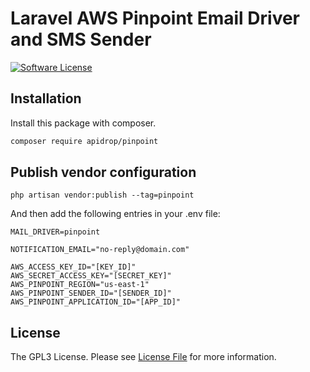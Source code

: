 # Laravel AWS Pinpoint Email Driver and SMS Sender

[![Software License](https://img.shields.io/badge/license-MIT-brightgreen.svg?style=flat-square)](LICENSE.md)

## Installation

Install this package with composer.

```sh
composer require apidrop/pinpoint
```

## Publish vendor configuration

```
php artisan vendor:publish --tag=pinpoint
```

And then add the following entries in your .env file:


```
MAIL_DRIVER=pinpoint

NOTIFICATION_EMAIL="no-reply@domain.com"

AWS_ACCESS_KEY_ID="[KEY_ID]"
AWS_SECRET_ACCESS_KEY="[SECRET_KEY]"
AWS_PINPOINT_REGION="us-east-1"
AWS_PINPOINT_SENDER_ID="[SENDER_ID]"
AWS_PINPOINT_APPLICATION_ID="[APP_ID]"
```

## License

The GPL3 License. Please see [License File](LICENSE.md) for more information.